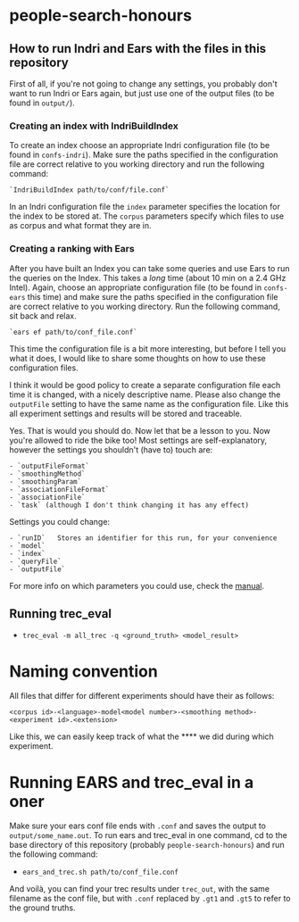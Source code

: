 # people-search-honours

## How to run Indri and Ears with the files in this repository
First of all, if you're not going to change any settings, you probably don't want
to run Indri or Ears again, but just use one of the output files (to be found in `output/`).

### Creating an index with IndriBuildIndex
To create an index choose an appropriate Indri configuration file (to be found in `confs-indri`). Make sure the paths specified in the configuration file are correct relative to you working directory and run the following command:

    `IndriBuildIndex path/to/conf/file.conf`

In an Indri configuration file the `index` parameter specifies the location for the index to be stored at. The `corpus` parameters specify which files to use as corpus and what format they are in.

### Creating a ranking with Ears
After you have built an Index you can take some queries and use Ears to run the queries on the Index. This takes a *long* time (about 10 min on a 2.4 GHz Intel). Again, choose an appropriate configuration file (to be found in `confs-ears` this time) and make sure the paths specified in the configuration file are correct relative to you working directory. Run the following command, sit back and relax.

    `ears ef path/to/conf_file.conf`

This time the configuration file is a bit more interesting, but before I tell you what it does, I would like to share some thoughts on how to use these configuration files.

I think it would be good policy to create a separate configuration file each time it is changed, with a nicely descriptive name. Please also change the `outputFile` setting to have the same name as the configuration file. Like this all experiment settings and results will be stored and traceable.

Yes. That is would you should do. Now let that be a lesson to you. Now you're allowed to ride the bike too! Most settings are self-explanatory, however the settings you shouldn't (have to) touch are:

    - `outputFileFormat`
    - `smoothingMethod`
    - `smoothingParam`
    - `associationFileFormat`
    - `associationFile`
    - `task` (although I don't think changing it has any effect)

Settings you could change:

    - `runID`   Stores an identifier for this run, for your convenience
    - `model`
    - `index`
    - `queryFile`
    - `outputFile`

For more info on which parameters you could use, check the [manual](https://code.google.com/p/ears/wiki/Parameters).

## Running trec_eval

 - `trec_eval -m all_trec -q <ground_truth> <model_result>`

# Naming convention
All files that differ for different experiments should have their as follows:

`<corpus id>-<language>-model<model number>-<smoothing method>-<experiment id>.<extension>`

Like this, we can easily keep track of what the \*\*\*\* we did during which experiment.

# Running EARS and trec_eval in a oner
Make sure your ears conf file ends with `.conf` and saves the output to `output/some_name.out`. To run ears and trec_eval in one command, cd to the base directory of this repository (probably `people-search-honours`) and run the following command:

 - `ears_and_trec.sh path/to/conf_file.conf`

And voilà, you can find your trec results under `trec_out`, with the same filename as the conf file, but with `.conf` replaced by `.gt1` and `.gt5` to refer to the ground truths.
